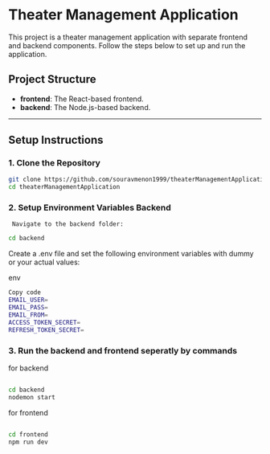 # Theater Management Application

This project is a theater management application with separate frontend and backend components. Follow the steps below to set up and run the application.

## Project Structure

- **frontend**: The React-based frontend.
- **backend**: The Node.js-based backend.

---

## Setup Instructions

### 1. Clone the Repository

```bash
git clone https://github.com/souravmenon1999/theaterManagementApplication.git
cd theaterManagementApplication
```
### 2. Setup Environment Variables Backend
     Navigate to the backend folder:

```bash
cd backend

```

Create a .env file and set the following environment variables with dummy or your actual values:

env

```bash
Copy code
EMAIL_USER=
EMAIL_PASS=
EMAIL_FROM=
ACCESS_TOKEN_SECRET=
REFRESH_TOKEN_SECRET=
```

### 3. Run the backend and frontend seperatly by commands

for backend

``` bash

cd backend
nodemon start

```

for frontend

```bash

cd frontend
npm run dev

```



